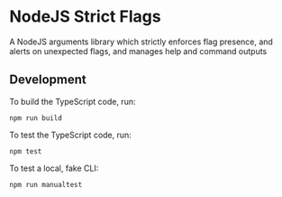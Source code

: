 # NodeJS Strict Flags

A NodeJS arguments library which strictly enforces flag presence, and alerts on
unexpected flags, and manages help and command outputs

## Development

To build the TypeScript code, run:

```shell
npm run build
```

To test the TypeScript code, run:

```shell
npm test
```

To test a local, fake CLI:

```shell
npm run manualtest
```
